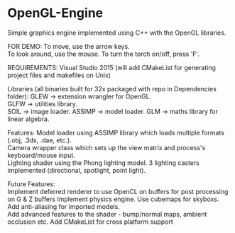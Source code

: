 # OpenGL-Engine
Simple graphics engine implemented using C++ with the OpenGL libraries.

FOR DEMO:
  To move, use the arrow keys.  
  To look around, use the mouse. 
  To turn the torch on/off, press 'F'.

REQUIREMENTS:
  Visual Studio 2015 (will add CMakeList for generating project files and makefiles on Unix)

Libraries (all binaries built for 32x packaged with repo in Dependencies folder):
  GLEW   -> extension wrangler for OpenGL.  
  GLFW   -> utilities library.  
  SOIL   -> image loader. 
  ASSIMP -> model loader. 
  GLM    -> maths library for linear algebra. 

Features: 
  Model loader using ASSIMP library which loads multiple formats (.obj, .3ds, .dae, etc.).  
  Camera wrapper class which sets up the view matrix and process's keyboard/mouse input.  
  Lighting shader using the Phong lighting model. 
  3 lighting casters implemented (directional, spotlight, point light). 
  
Future Features:  
  Implement deferred renderer to use OpenCL on buffers for post processing on G & Z buffers 
  Implement physics engine. 
  Use cubemaps for skyboxs. 
  Add anti-aliasing for imported models.  
  Add advanced features to the shader - bump/normal maps, ambient occlusion etc. 
  Add CMakeList for cross platform support 
